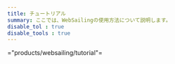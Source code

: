 ```yaml
---
title: チュートリアル
summary: ここでは、WebSailingの使用方法について説明します。
disable_tol : true
disable_tools : true
---
```


="products/websailing/tutorial"=